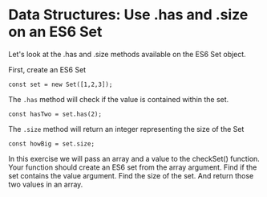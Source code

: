 # Data Structures: Use .has and .size on an ES6 Set
Let's look at the .has and .size methods available on the ES6 Set object.

First, create an ES6 Set

`const set = new Set([1,2,3]);`

The `.has` method will check if the value is contained within the set.

`const hasTwo = set.has(2);`

The `.size` method will return an integer representing the size of the 
Set

`const howBig = set.size;`

In this exercise we will pass an array and a value to the checkSet() 
function. Your function should create an ES6 set from the array argument. 
Find if the set contains the value argument. Find the size of the set. 
And return those two values in an array.
